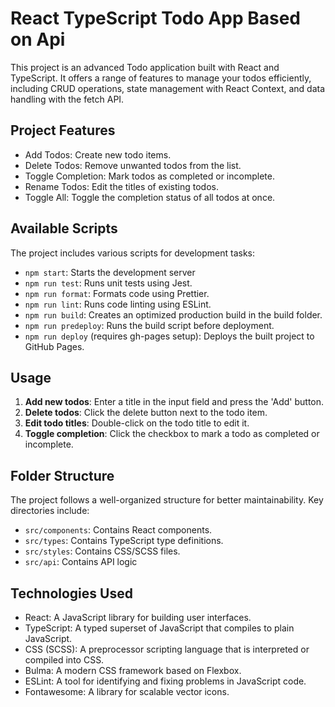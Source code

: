 # React TypeScript Todo App Based on Api

This project is an advanced Todo application built with React and TypeScript. It offers a range of features to manage your todos efficiently, including CRUD operations, state management with React Context, and data handling with the fetch API.

## Project Features

* Add Todos: Create new todo items.
* Delete Todos: Remove unwanted todos from the list.
* Toggle Completion: Mark todos as completed or incomplete.
* Rename Todos: Edit the titles of existing todos.
* Toggle All: Toggle the completion status of all todos at once.

## Available Scripts

The project includes various scripts for development tasks:
* `npm start`: Starts the development server
* `npm run test`: Runs unit tests using Jest.
* `npm run format`: Formats code using Prettier.
* `npm run lint`: Runs code linting using ESLint.
* `npm run build`: Creates an optimized production build in the build folder.
* `npm run predeploy`: Runs the build script before deployment.
* `npm run deploy` (requires gh-pages setup): Deploys the built project to GitHub Pages.


## Usage

1. **Add new todos**: Enter a title in the input field and press the 'Add' button.
2. **Delete todos**: Click the delete button next to the todo item.
3. **Edit todo titles**: Double-click on the todo title to edit it.
4. **Toggle completion**: Click the checkbox to mark a todo as completed or incomplete.

## Folder Structure

The project follows a well-organized structure for better maintainability. Key directories include:

* `src/components`: Contains React components.
* `src/types`: Contains TypeScript type definitions.
* `src/styles`: Contains CSS/SCSS files.
* `src/api`: Contains API logic

## Technologies Used

* React: A JavaScript library for building user interfaces.
* TypeScript: A typed superset of JavaScript that compiles to plain JavaScript.
* CSS (SCSS): A preprocessor scripting language that is interpreted or compiled into CSS.
* Bulma: A modern CSS framework based on Flexbox.
* ESLint: A tool for identifying and fixing problems in JavaScript code.
* Fontawesome: A library for scalable vector icons.

